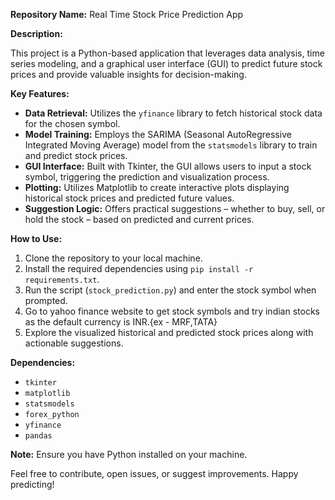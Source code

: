 **Repository Name:** Real Time Stock Price Prediction App

**Description:**

 This project is a Python-based application that leverages data analysis, time series modeling, and a graphical user interface (GUI) to predict future stock prices and provide valuable insights for decision-making.

**Key Features:**
- **Data Retrieval:** Utilizes the `yfinance` library to fetch historical stock data for the chosen symbol.
- **Model Training:** Employs the SARIMA (Seasonal AutoRegressive Integrated Moving Average) model from the `statsmodels` library to train and predict stock prices.
- **GUI Interface:** Built with Tkinter, the GUI allows users to input a stock symbol, triggering the prediction and visualization process.
- **Plotting:** Utilizes Matplotlib to create interactive plots displaying historical stock prices and predicted future values.
- **Suggestion Logic:** Offers practical suggestions – whether to buy, sell, or hold the stock – based on predicted and current prices.

**How to Use:**
1. Clone the repository to your local machine.
2. Install the required dependencies using `pip install -r requirements.txt`.
3. Run the script (`stock_prediction.py`) and enter the stock symbol when prompted.
4. Go to yahoo finance website to get stock symbols and try indian stocks as the default currency is INR.{ex - MRF,TATA} 
5. Explore the visualized historical and predicted stock prices along with actionable suggestions.

**Dependencies:**
- `tkinter`
- `matplotlib`
- `statsmodels`
- `forex_python`
- `yfinance`
- `pandas`

**Note:** Ensure you have Python installed on your machine.

Feel free to contribute, open issues, or suggest improvements. Happy predicting!
